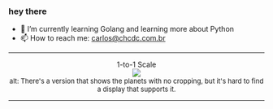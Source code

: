 ### hey there 

- :seedling: I’m currently learning Golang and learning more about Python
- :mailbox: How to reach me: carlos@chcdc.com.br


---


<!-- xkcd -->
<p align="center">1-to-1 Scale</br><img src=https://imgs.xkcd.com/comics/1_to_1_scale.png></br><font size =2>alt: There's a version that shows the planets with no cropping, but it's hard to find a display that supports it.</br></font></p></table></p> 


<!-- xkcd -->
---
